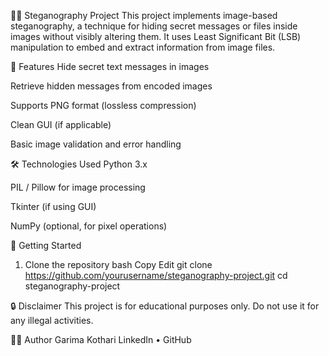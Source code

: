 🕵️‍♀️ Steganography Project
This project implements image-based steganography, a technique for hiding secret messages or files inside images without visibly altering them. It uses Least Significant Bit (LSB) manipulation to embed and extract information from image files.

📌 Features
Hide secret text messages in images

Retrieve hidden messages from encoded images

Supports PNG format (lossless compression)

Clean GUI (if applicable)

Basic image validation and error handling

🛠️ Technologies Used
Python 3.x

PIL / Pillow for image processing

Tkinter (if using GUI)

NumPy (optional, for pixel operations)

🚀 Getting Started
1. Clone the repository
bash
Copy
Edit
git clone https://github.com/yourusername/steganography-project.git
cd steganography-project

🔒 Disclaimer
This project is for educational purposes only. Do not use it for any illegal activities.

👩‍💻 Author
Garima Kothari
LinkedIn • GitHub

